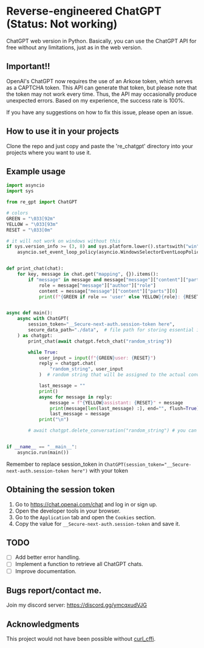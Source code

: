 # Reverse-engineered ChatGPT (Status: Not working)

ChatGPT web version in Python. Basically, you can use the ChatGPT API for free without any limitations, just as in the web version.

## Important!!

OpenAI's ChatGPT now requires the use of an Arkose token, which serves as a CAPTCHA token. This API can generate that token, but please note that the token may not work every time. Thus, the API may occasionally produce unexpected errors. Based on my experience, the success rate is 100%.

If you have any suggestions on how to fix this issue, please open an issue.

## How to use it in your projects

Clone the repo and just copy and paste the 're_chatgpt' directory into your projects where you want to use it.

## Example usage

```python
import asyncio
import sys

from re_gpt import ChatGPT

# colors
GREEN = "\033[92m"
YELLOW = "\033[93m"
RESET = "\033[0m"

# it will not work on windows without this
if sys.version_info >= (3, 8) and sys.platform.lower().startswith("win"):
    asyncio.set_event_loop_policy(asyncio.WindowsSelectorEventLoopPolicy())


def print_chat(chat):
    for key, message in chat.get("mapping", {}).items():
        if "message" in message and message["message"]["content"]["parts"][0]:
            role = message["message"]["author"]["role"]
            content = message["message"]["content"]["parts"][0]
            print(f"{GREEN if role == 'user' else YELLOW}{role}: {RESET}{content}\n")


async def main():
    async with ChatGPT(
        session_token="__Secure-next-auth.session-token here",
        secure_data_path="./data",  # file path for storing essential information (e.g., cookies, auth token)
    ) as chatgpt:
        print_chat(await chatgpt.fetch_chat("random_string"))

        while True:
            user_input = input(f"{GREEN}user: {RESET}")
            reply = chatgpt.chat(
                "random_string", user_input
            )  # random string that will be assigned to the actual conversation id

            last_message = ""
            print()
            async for message in reply:
                message = f"{YELLOW}assistant: {RESET}" + message
                print(message[len(last_message) :], end="", flush=True)
                last_message = message
            print("\n")

        # await chatgpt.delete_conversation("random_string") # you can delete a convo with this


if __name__ == "__main__":
    asyncio.run(main())
```
Remember to replace session_token in `ChatGPT(session_token="__Secure-next-auth.session-token here")` with your token

## Obtaining the session token

1. Go to https://chat.openai.com/chat and log in or sign up.
2. Open the developer tools in your browser.
3. Go to the `Application` tab and open the `Cookies` section.
4. Copy the value for `__Secure-next-auth.session-token` and save it.

## TODO
- [ ] Add better error handling.
- [ ] Implement a function to retrieve all ChatGPT chats.
- [ ] Improve documentation.

## Bugs report/contact me.

Join my discord server: https://discord.gg/ymcqxudVJG

## Acknowledgments

This project would not have been possible without [curl_cffi](https://github.com/yifeikong/curl_cffi).

